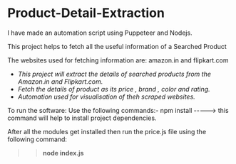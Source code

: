 # Product-Detail-Extraction

I have made an automation script using Puppeteer and Nodejs.

This project helps to fetch all the useful information of a Searched Product 

The websites used for fetching information are: amazon.in and flipkart.com

<ul>
  <i>
<li>This project will extract the details of searched products from the Amazon.in and Flipkart.com.</li>
<li>Fetch the details of product as its price , brand , color and rating.</li>
<li>Automation used for visualisation of theh scraped websites.</li>
  </i>
</ul>

To run the software: Use the following commands:-
npm install -----> this command will help to install project dependencies.

After all the modules get installed then run the price.js file using the following command:

>> <b>node index.js</b>
  
